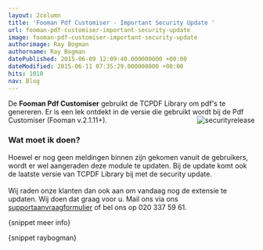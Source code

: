 ```yaml
---
layout: 2column
title: 'Fooman Pdf Customiser - Important Security Update '
url: fooman-pdf-customiser-important-security-update
image: fooman-pdf-customiser-important-security-update
authorimage: Ray Bogman
authorname: Ray Bogman
datePublished: 2015-06-09 12:09:40.000000000 +00:00
dateModified: 2015-06-11 07:35:29.000000000 +00:00
hits: 1018
nav: Blog
---
```

<p>De <strong>Fooman Pdf Customiser</strong> gebruikt de TCPDF Library om pdf's te genereren. Er is een lek ontdekt in de versie die gebruikt wordt bij de Pdf Customiser (Fooman v.2.1.11+).<img style="margin-bottom: 5px; margin-left: 5px; float: right;" alt="securityrelease" src="images/nieuws/securityrelease.jpg" /></p>
<h3>Wat moet ik doen?</h3>
<p>Hoewel er nog geen meldingen binnen zijn gekomen vanuit de gebruikers, wordt er wel aangeraden deze module te updaten. Bij de update komt ook de laatste versie van TCPDF Library bij met de security update. <br />&nbsp;<br />Wij raden onze klanten dan ook aan om vandaag nog de extensie te updaten. Wij doen dat graag voor u. Mail ons via ons <a href="index.php?option=com_content&amp;view=article&amp;id=10:support-formulier&amp;catid=13:support&amp;Itemid=144">supportaanvraagformulier</a> of bel ons op 020 337 59 61.</p>

<p>{snippet meer info}</p>
<p>{snippet raybogman}</p>
